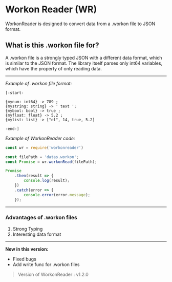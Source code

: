 # Workon Reader (WR)

WorkonReader is designed to convert data from a .workon file to JSON format.

## What is this .workon file for?

 A .workon file is a strongly typed JSON with a different data format, which is similar to the JSON format. The library itself parses only int64 variables, which have the property of only reading data.

 ---

*Example of .workon file format:*
```workon 
[-start-

{mynum: int64} -> 789 ;
{mystring: string} -> ' text ';
{mybool: bool} -> true ;
{myfloat: float} -> 5.2 ;
{mylist: list} -> ["el", 14, true, 5.2]

-end-]
```

*Example of WorkonReader code:*
```javascript
const wr = require('workonreader')

const filePath = 'datas.workon';
const Promise = wr.workonRead(filePath); 

Promise
    .then(result => {
        console.log(result); 
    })
    .catch(error => {
        console.error(error.message); 
    });
```

---

### Advantages of .workon files
1. Strong Typing
2. Interesting data format

---

**New in this version:**
- Fixed bugs
- Add write func for .workon files

> Version of WorkonReader : v1.2.0
